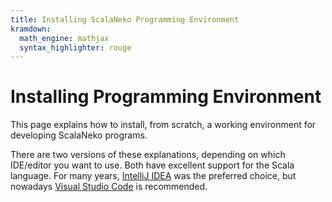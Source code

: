 ```yaml
---
title: Installing ScalaNeko Programming Environment
kramdown:
  math_engine: mathjax
  syntax_highlighter: rouge
---
```

# Installing Programming Environment

This page explains how to install, from scratch, a working environment for developing ScalaNeko programs.

There are two versions of these explanations, depending on which IDE/editor you want to use. Both have excellent support for the Scala language. For many years, [IntelliJ IDEA](idea) was the preferred choice, but nowadays [Visual Studio Code](vscode) is recommended.
